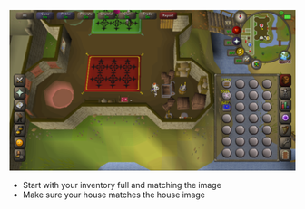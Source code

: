 ![Start](./start.png)

- Start with your inventory full and matching the image
- Make sure your house matches the house image
